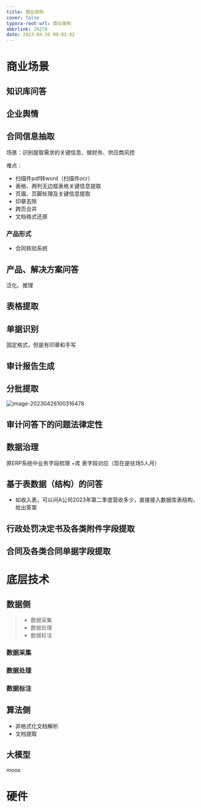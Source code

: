 ```yaml
---
title: 商业架构
cover: false
typora-root-url: 商业架构
abbrlink: 29278
date: 2023-04-26 09:03:02
---
```


# 商业场景

## 知识库问答

## 企业舆情

## 合同信息抽取

场景：识别提取需求的关键信息、做财务、供应商风控

难点：

- 扫描件pdf转word（扫描件ocr）
- 表格、两列无边框表格关键信息提取
- 页眉、页脚处理及关键信息提取
- 印章去除
- 跨页合并
- 文档格式还原

### 产品形式

- 合同核验系统

## 产品、解决方案问答

泛化、推理



## 表格提取



## 单据识别

固定格式，但是有印章和手写



## 审计报告生成





## 分批提取

![image-20230426100316478](file:///app/md/data/%E5%95%86%E4%B8%9A%E6%96%B9%E5%90%91/%E5%95%86%E4%B8%9A%E6%9E%B6%E6%9E%84/image-20230426100316478.png?lastModify=1682316554)

## 审计问答下的问题法律定性



## 数据治理

原ERP系统中业务字段梳理 +库 表字段对应（现在是驻场5人月）

## 基于表数据（结构）的问答

- 如收入表，可以问A公司2023年第二季度营收多少，直接接入数据库表结构，给出答案

## 行政处罚决定书及各类附件字段提取



## 合同及各类合同单据字段提取



# 底层技术

## 数据侧

> - 数据采集
> - 数据处理
> - 数据标注

### 数据采集



### 数据处理



### 数据标注





## 算法侧

- 非格式化文档解析
- 文档提取

## 大模型

moos



# 硬件



